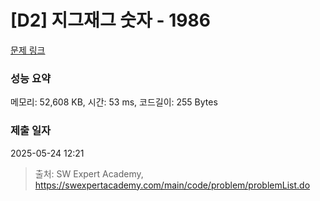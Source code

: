 # [D2] 지그재그 숫자 - 1986 

[문제 링크](https://swexpertacademy.com/main/code/problem/problemDetail.do?contestProbId=AV5PxmBqAe8DFAUq) 

### 성능 요약

메모리: 52,608 KB, 시간: 53 ms, 코드길이: 255 Bytes

### 제출 일자

2025-05-24 12:21



> 출처: SW Expert Academy, https://swexpertacademy.com/main/code/problem/problemList.do